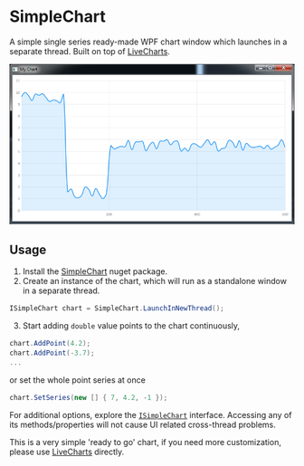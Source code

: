 # SimpleChart
A simple single series ready-made WPF chart window which launches in a separate thread. Built on top of [LiveCharts](https://lvcharts.net/).

![simple chart img](https://github.com/Vladimir-Pavelka/SimpleChart/blob/master/chart.png "Simple chart")

## Usage
1. Install the [SimpleChart](https://www.nuget.org/packages/SimpleChart/) nuget package.
2. Create an instance of the chart, which will run as a standalone window in a separate thread. 
```csharp
ISimpleChart chart = SimpleChart.LaunchInNewThread();
```
3. Start adding `double` value points to the chart continuously,
```csharp
chart.AddPoint(4.2);
chart.AddPoint(-3.7);
...
```
   or set the whole point series at once
```csharp
chart.SetSeries(new [] { 7, 4.2, -1 });
```

For additional options, explore the [`ISimpleChart`](https://github.com/Vladimir-Pavelka/SimpleChart/blob/master/SimpleChart/ISimpleChart.cs) interface. Accessing any of its methods/properties will not cause UI related cross-thread problems.

This is a very simple 'ready to go' chart, if you need more customization, please use [LiveCharts](https://lvcharts.net/) directly.
